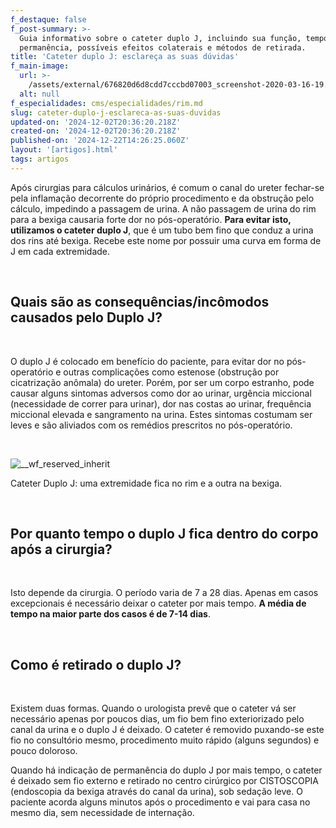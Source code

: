 ```yaml
---
f_destaque: false
f_post-summary: >-
  Guia informativo sobre o cateter duplo J, incluindo sua função, tempo de
  permanência, possíveis efeitos colaterais e métodos de retirada.
title: 'Cateter duplo J: esclareça as suas dúvidas'
f_main-image:
  url: >-
    /assets/external/676820d6d8cdd7cccbd07003_screenshot-2020-03-16-19.12.42-e1584400691226.png
  alt: null
f_especialidades: cms/especialidades/rim.md
slug: cateter-duplo-j-esclareca-as-suas-duvidas
updated-on: '2024-12-02T20:36:20.218Z'
created-on: '2024-12-02T20:36:20.218Z'
published-on: '2024-12-22T14:26:25.060Z'
layout: '[artigos].html'
tags: artigos
---
```


Após cirurgias para cálculos urinários, é comum o canal do ureter fechar-se pela inflamação decorrente do próprio procedimento e da obstrução pelo cálculo, impedindo a passagem de urina. A não passagem de urina do rim para a bexiga causaria forte dor no pós-operatório. **Para evitar isto, utilizamos o cateter duplo J**, que é um tubo bem fino que conduz a urina dos rins até bexiga. Recebe este nome por possuir uma curva em forma de J em cada extremidade.

‍

Quais são as consequências/incômodos causados pelo Duplo J?
-----------------------------------------------------------

‍

O duplo J é colocado em benefício do paciente, para evitar dor no pós-operatório e outras complicações como estenose (obstrução por cicatrização anômala) do ureter. Porém, por ser um corpo estranho, pode causar alguns sintomas adversos como dor ao urinar, urgência miccional (necessidade de correr para urinar), dor nas costas ao urinar, frequência miccional elevada e sangramento na urina. Estes sintomas costumam ser leves e são aliviados com os remédios prescritos no pós-operatório.

‍

![__wf_reserved_inherit](/assets/external/676820d6d8cdd7cccbd07005_674e19edee139d4424b7aeab_cateter-duplo-j.png)

Cateter Duplo J: uma extremidade fica no rim e a outra na bexiga.

‍

Por quanto tempo o duplo J fica dentro do corpo após a cirurgia?
----------------------------------------------------------------

‍

Isto depende da cirurgia. O período varia de 7 a 28 dias. Apenas em casos excepcionais é necessário deixar o cateter por mais tempo. **A média de tempo na maior parte dos casos é de 7-14 dias**.

‍

Como é retirado o duplo J?
--------------------------

‍

Existem duas formas. Quando o urologista prevê que o cateter vá ser necessário apenas por poucos dias, um fio bem fino exteriorizado pelo canal da urina e o duplo J é deixado. O cateter é removido puxando-se este fio no consultório mesmo, procedimento muito rápido (alguns segundos) e pouco doloroso.

Quando há indicação de permanência do duplo J por mais tempo, o cateter é deixado sem fio externo e retirado no centro cirúrgico por CISTOSCOPIA (endoscopia da bexiga através do canal da urina), sob sedação leve. O paciente acorda alguns minutos após o procedimento e vai para casa no mesmo dia, sem necessidade de internação.
